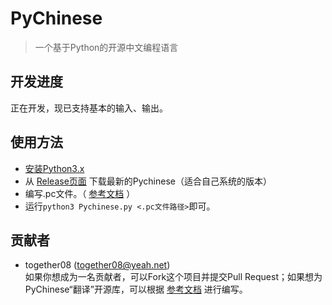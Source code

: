 # PyChinese

> 一个基于Python的开源中文编程语言

## 开发进度
正在开发，现已支持基本的输入、输出。

## 使用方法
- [安装Python3.x](https://www.python.org/downloads/) 
- 从 [Release页面](https://github.com/pychinese/pychinese/releases) 下载最新的Pychinese（适合自己系统的版本）  
- 编写.pc文件。（ [参考文档](https://github.com/PyChinese/Document) ）
- 运行`python3 Pychinese.py <.pc文件路径>`即可。

## 贡献者
- together08 (together08@yeah.net)  
如果你想成为一名贡献者，可以Fork这个项目并提交Pull Request；如果想为PyChinese“翻译”开源库，可以根据 [参考文档](https://github.com/PyChinese/Document) 进行编写。